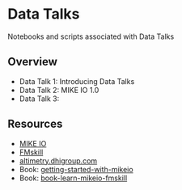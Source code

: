 # Data Talks
Notebooks and scripts associated with Data Talks

## Overview

* Data Talk 1: Introducing Data Talks
* Data Talk 2: MIKE IO 1.0
* Data Talk 3: 


## Resources 

* [MIKE IO](https://github.com/DHI/mikeio)
* [FMskill](https://github.com/DHI/fmskill)
* [altimetry.dhigroup.com](https://altimetry.dhigroup.com)
* Book: [getting-started-with-mikeio](https://dhi.github.io/getting-started-with-mikeio/intro.html)
* Book: [book-learn-mikeio-fmskill](https://dhi.github.io/book-learn-mikeio-fmskill/intro.html)

